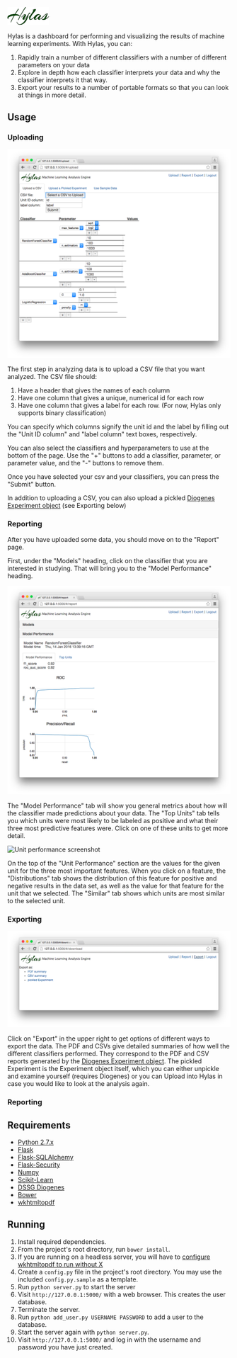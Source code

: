 ![Hylas](public/images/logo.png)

Hylas is a dashboard for performing and visualizing the results of machine
learning experiments. With Hylas, you can: 

1. Rapidly train a number of different classifiers with a number of different 
   parameters on your data
2. Explore in depth how each classifier interprets your data and why the 
   classifier interprets it that way.
3. Export your results to a number of portable formats so that you can look
   at things in more detail.

## Usage

### Uploading

![Upload page screenshot](screenshots/upload.png)

The first step in analyzing data is to upload a CSV file that you want 
analyzed. The CSV file should:

1. Have a header that gives the names of each column
2. Have one column that gives a unique, numerical id for each row
3. Have one column that gives a label for each row. (For now, Hylas only
   supports binary classification)

You can specify which columns signify the unit id and the label by filling
out the "Unit ID column" and "label column" text boxes, respectively.

You can also select the classifiers and hyperparameters to use at the bottom
of the page. Use the "+" buttons to add a classifier, parameter, or parameter
value, and the "-" buttons to remove them.

Once you have selected your csv and your classifiers, you can press the 
"Submit" button.

In addition to uploading a CSV, you can also upload a pickled 
[Diogenes Experiment object](https://github.com/dssg/diogenes) 
(see Exporting below)

### Reporting

After you have uploaded some data, you should move on to the "Report" page.

First, under the "Models" heading, click on the classifier that you are
interested in studying. That will bring you to the "Model Performance" heading.

![Model performance screenshot](screenshots/model_report.png)

The "Model Performance" tab will show you general metrics about how will the
classifier made predictions about your data. The "Top Units" tab tells you
which units were most likely to be labeled as positive and what their three
most predictive features were. Click on one of these units to get more detail.

![Unit performance screenshot](screenshots/unit_performance.png)

On the top of the "Unit Performance" section are the values for the given unit
for the three most important features. When you click on a feature, the 
"Distributions" tab shows the distribution of this feature for positive and
negative results in the data set, as well as the value for that feature for
the unit that we selected. The "Similar" tab shows which units are most
similar to the selected unit.

### Exporting

![Export screenshot](screenshots/download.png)

Click on "Export" in the upper right to get options of different ways to 
export the data. The PDF and CSVs give detailed summaries of how well the
different classifiers performed. They correspond to the PDF and CSV reports
generated by the 
[Diogenes Experiment object](https://github.com/dssg/diogenes). The 
pickled Experiment is the Experiment object itself, which you can either 
unpickle and examine yourself (requires Diogenes) or you can Upload into Hylas
in case you would like to look at the analysis again.


### Reporting

## Requirements

* [Python 2.7.x](https://www.python.org/)
* [Flask](http://flask.pocoo.org/)
* [Flask-SQLAlchemy](http://flask-sqlalchemy.pocoo.org/2.1/)
* [Flask-Security](https://pythonhosted.org/Flask-Security/)
* [Numpy](http://www.numpy.org/)
* [Scikit-Learn](http://scikit-learn.org/stable/)
* [DSSG Diogenes](https://github.com/dssg/diogenes)
* [Bower](http://bower.io/)
* [wkhtmltopdf](http://wkhtmltopdf.org/)

## Running

1. Install required dependencies.
2. From the project's root directory, run `bower install`.
3. If you are running on a headless server, you will have to 
   [configure wkhtmltopdf to run without X](https://github.com/JazzCore/python-pdfkit/wiki/Using-wkhtmltopdf-without-X-server)
3. Create a `config.py` file in the project's root directory. You may use the 
   included `config.py.sample` as a template.
4. Run `python server.py` to start the server
5. Visit `http://127.0.0.1:5000/` with a web browser. This creates the user
   database.
6. Terminate the server.
7. Run `python add_user.py USERNAME PASSWORD` to add a user to the database.
8. Start the server again with `python server.py`. 
9. Visit `http://127.0.0.1:5000/` and log in with the username and password you    have just created.
